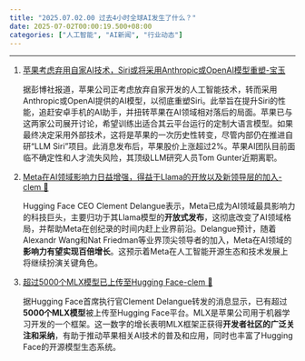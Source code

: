```yaml
---
title: "2025.07.02.00 过去4小时全球AI发生了什么？"
date: 2025-07-02T00:00:19.500+08:00
categories: ["人工智能", "AI新闻", "行业动态"]
---
```


---

1.  [苹果考虑弃用自家AI技术，Siri或将采用Anthropic或OpenAI模型重塑-宝玉](https://x.com/dotey/status/1940044864399220972)

    据彭博社报道，苹果公司正考虑放弃自家开发的人工智能技术，转而采用Anthropic或OpenAI提供的AI模型，以彻底重塑Siri。此举旨在提升Siri的性能，追赶安卓手机的AI助手，并扭转苹果在AI领域相对落后的局面。苹果已与这两家公司展开讨论，希望训练出适合其云平台运行的定制大语言模型。如果最终决定采用外部技术，这将是苹果的一次历史性转变，尽管内部仍在推进自研“LLM Siri”项目。此消息发布后，苹果股价上涨超过2%。苹果AI团队目前面临不确定性和人才流失风险，其顶级LLM研究人员Tom Gunter近期离职。

2.  [Meta在AI领域影响力日益增强，得益于Llama的开放以及新领导层的加入-clem 🤗](https://x.com/ClementDelangue/status/1940048909989986483)

    Hugging Face CEO Clement Delangue表示，Meta已成为AI领域最具影响力的科技巨头，主要归功于其Llama模型的**开放式发布**，这彻底改变了AI领域格局，并帮助Meta在创纪录的时间内赶上业界前沿。Delangue预计，随着Alexandr Wang和Nat Friedman等业界顶尖领导者的加入，Meta在AI领域的**影响力有望实现百倍增长**。这预示着Meta在人工智能开源生态和技术发展上将继续扮演关键角色。

3.  [超过5000个MLX模型已上传至Hugging Face-clem 🤗](https://x.com/ClementDelangue/status/1940019430055928153)

    据Hugging Face首席执行官Clement Delangue转发的消息显示，已有超过**5000个MLX模型**被上传至Hugging Face平台。MLX是苹果公司用于机器学习开发的一个框架。这一数字的增长表明MLX框架正获得**开发者社区的广泛关注和采纳**，有助于推动苹果相关AI技术的普及和应用，同时也丰富了Hugging Face的开源模型生态系统。
